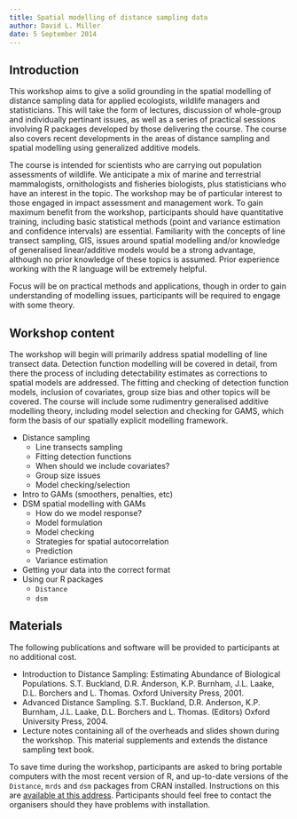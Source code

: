 ```yaml
---
title: Spatial modelling of distance sampling data
author: David L. Miller
date: 5 September 2014
---
```


## Introduction


This workshop aims to give a solid grounding in the spatial modelling of distance sampling data for applied ecologists, wildlife managers and statisticians. This will take the form of lectures, discussion of whole-group and individually pertinant issues, as well as a series of practical sessions involving R packages developed by those delivering the course. The course also covers recent developments in the areas of distance sampling and spatial modelling using generalized additive models.

The course is intended for scientists who are carrying out population assessments of wildlife. We anticipate a mix of marine and terrestrial mammalogists, ornithologists and fisheries biologists, plus statisticians who have an interest in the topic. The workshop may be of particular interest to those engaged in impact assessment and management work. To gain maximum benefit from the workshop, participants should have quantitative training, including basic statistical methods (point and variance estimation and confidence intervals) are essential. Familiarity with the concepts of line transect sampling, GIS, issues around spatial modelling and/or knowledge of generalised linear/additive models would be a strong advantage, although no  prior knowledge of these topics is assumed. Prior experience working with the R language will be extremely helpful.

Focus will be on practical methods and applications, though in order to gain understanding of modelling issues, participants will be required to engage with some theory.

## Workshop content

The workshop will begin will primarily address spatial modelling of line transect data. Detection function modelling will be covered in detail, from there the process of including detectability estimates as corrections to spatial models are addressed. The fitting and checking of detection function models, inclusion of covariates, group size bias and other topics will be covered. The course will include some rudimentry generalised additive modelling theory, including model selection and checking for GAMS, which form the basis of our spatially explicit modelling framework.

  * Distance sampling
     * Line transects sampling
     * Fitting detection functions
     * When should we include covariates?
     * Group size issues
     * Model checking/selection
  * Intro to GAMs (smoothers, penalties, etc)
  * DSM spatial modelling with GAMs
     * How do we model response?
     * Model formulation
     * Model checking
     * Strategies for spatial autocorrelation
     * Prediction
     * Variance estimation
  * Getting your data into the correct format
  * Using our R packages
     * `Distance`
     * `dsm`


## Materials

The following publications and software will be provided to  participants at no additional cost.

  * Introduction to Distance Sampling: Estimating Abundance of Biological Populations. S.T. Buckland, D.R. Anderson, K.P. Burnham, J.L. Laake, D.L. Borchers and L. Thomas. Oxford University Press, 2001.
  * Advanced Distance Sampling. S.T. Buckland, D.R. Anderson, K.P. Burnham, J.L. Laake, D.L. Borchers and L. Thomas. (Editors) Oxford University Press, 2004.
  * Lecture notes containing all of the overheads and slides shown during the workshop. This material supplements and extends the distance sampling text book.

To save time during the workshop, participants are asked to bring portable computers with the most recent version of R, and up-to-date versions of the `Distance`, `mrds` and `dsm` packages from CRAN installed. Instructions on this are [available at this address](http://distancesampling.org/R/workshop-install.html). Participants should feel free to contact the organisers should they have problems with installation.



